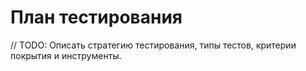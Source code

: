 # План тестирования

// TODO: Описать стратегию тестирования, типы тестов, критерии покрытия и инструменты.
